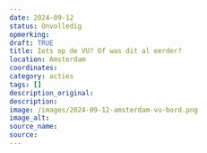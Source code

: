 ```yaml
---
date: 2024-09-12
status: Onvolledig
opmerking: 
draft: TRUE
title: Iets op de VU? Of was dit al eerder?
location: Amsterdam
coordinates: 
category: acties
tags: []
description_original: 
description: 
image: /images/2024-09-12-amsterdam-vu-bord.png
image_alt: 
source_name: 
source: 
---
```

